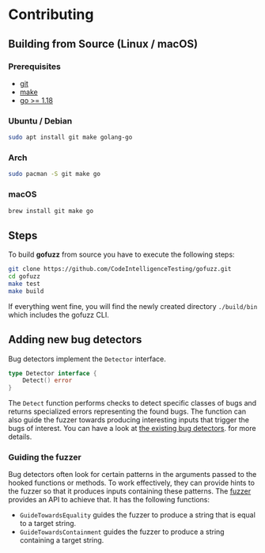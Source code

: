 # Contributing

## Building from Source (Linux / macOS)

### Prerequisites
* [git](https://git-scm.com/)
* [make](https://www.gnu.org/software/make/)
* [go >= 1.18](https://go.dev/doc/install)


### Ubuntu / Debian
```bash
sudo apt install git make golang-go 
```

### Arch
```bash
sudo pacman -S git make go
```

### macOS
```bash
brew install git make go
```

## Steps
To build **gofuzz** from source you have to execute the following steps:
```bash
git clone https://github.com/CodeIntelligenceTesting/gofuzz.git
cd gofuzz
make test
make build
```

If everything went fine, you will find the newly created directory
`./build/bin` which includes the gofuzz CLI.

## Adding new bug detectors
Bug detectors implement the `Detector` interface.
```go
type Detector interface {
    Detect() error
}
```
The `Detect` function performs checks to detect specific classes of bugs and returns 
specialized errors representing the found bugs. The function can also guide the fuzzer
towards producing interesting inputs that trigger the bugs of interest. You can have a 
look at [the existing bug detectors](https://github.com/CodeIntelligenceTesting/gofuzz/tree/main/sanitizers/detectors).
for more details.
### Guiding the fuzzer
Bug detectors often look for certain patterns in the arguments passed to the hooked 
functions or methods. To work effectively, they can provide hints to the fuzzer so that
it produces inputs containing these patterns. The [fuzzer](https://github.com/CodeIntelligenceTesting/gofuzz/tree/main/sanitizers/fuzzer) 
provides an API to achieve that. It has the following functions:
 * `GuideTowardsEquality` guides the fuzzer to produce a string that is equal to a target string.
 * `GuideTowardsContainment` guides the fuzzer to produce a string containing a target string.

